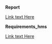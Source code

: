 **Report**

[Link text Here](https://docs.google.com/document/d/1JnzhQKquzTQJVYzSs-iVfb4iM4KnbAVoKYsGQa8PJbg/edit?usp=sharing)


**Requirements_hms**

[Link text Here](https://docs.google.com/spreadsheets/d/1_ZMhUeUYlh-LozNtaHg1yALVns5k8rZtgIS1jN3zHuo/edit?usp=sharing)

